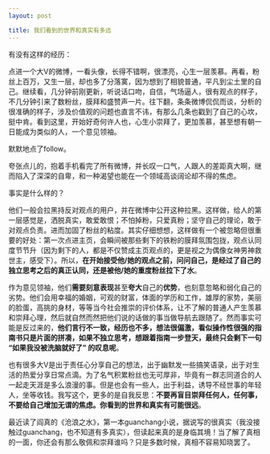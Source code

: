 ```yaml
---
layout: post

title: 我们看到的世界和真实有多远
---
```


有没有这样的经历：

点进一个大V的微博，一看头像，长得不错啊，很漂亮，心生一层羡慕。再看，粉丝上百万，又生一层，却也多了分落寞，因为想到了相貌普通，平凡到尘土里的自己。继续看，几分钟前刚更新，听说话口吻，自信，气场逼人，很有观点的样子，不几分钟引来了数粉丝，膜拜和盛赞声一片。往下翻，条条微博侃侃而谈，分析的很准确的样子，涉及价值观的问题也直言不讳，有那么几条也戳到了自己的心坎，挺中肯。看到这里，开始好奇何许人也，心生小崇拜了，更加羡慕，甚至想有朝一日能成为类似的人，一个意见领袖。

默默地点了follow。

夸张点儿的，抱着手机看完了所有微博，并长叹一口气，人跟人的差距真大啊，继而陷入了深深的自卑，和一种渴望也能在一个领域高谈阔论却不得的焦虑。

事实是什么样的？

他们一般会拉黑持反对观点的用户，并在微博中公开这种拉黑。这样做，给人的第一层感觉是，洒脱真实，敢爱敢恨；不怕掉粉，只爱真粉；坚守自己的理论，敢于对观点负责。进而加固了粉丝的粘度。其实仔细想想，这样做有一个被忽略但很重要的好处：第一次点进主页，会瞬间被那些剩下的铁粉的膜拜氛围包拢，观点认同度节节升（因为剩下的人，都是不仅赞成主页观点的，更是视之为偶像女神男神救世主，感受下）。所以，**在开始接受他/她的观点之前，问问自己，是经过了自己的独立思考之后的真正认同，还是被他/她的重度粉丝拉下了水**。

作为意见领袖，他们**需要刻意表现**甚至**夸大**自己的**优势**，也刻意忽略和弱化自己的劣势。他们会用幸福的婚姻，可观的财富，体面的学历和工作，雄厚的家势，美丽的脸蛋，高挑的身材，等等当今社会推崇的评价体系，让不了解的普通人产生羡慕和崇拜心理，然后就自然而然把他们说的话做的事当做导航去跟随了。然而事实可能是反过来的，**他们言行不一致，经历也不多，想法很偏激，看似操作性很强的指南书只是片面的拼凑，如果不独立思考，想跟着指南一步登天，最终只会剩下一句 “如果我没被洗脑就好了” 的叹息呢**。

也有很多大V是出于责任心分享自己的想法，出于幽默发一些搞笑语录，出于对生活的热爱分享日常点滴。为了名气积累粉丝也无可厚非，毕竟有一群志同道合的人一起走天涯是多么浪漫的事。但是也会有一些人，出于利益，诱导不经世事的年轻人，坐等收钱。我写这个，更多的是自我反思：**不要再盲目崇拜任何人，任何事，不要给自己增加无谓的焦虑。你看到的世界和真实有可能很远**。

最近读了阎真的《沧浪之水》，第一本guanchang小说，据说写的很真实（我没接触过guanchang，也不知道有多真实），但读起来真的是身临其境！当了解了真相的一面，你还会有那么敬佩和崇拜谁吗？只是多数时候，真相不容易知晓罢了。








